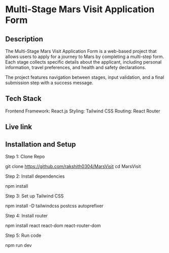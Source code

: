 # Multi-Stage Mars Visit Application Form
## Description
The Multi-Stage Mars Visit Application Form is a web-based project that allows users to apply for a journey to Mars by completing a multi-step form. Each stage collects specific details about the applicant, including personal information, travel preferences, and health and safety declarations.

The project features navigation between stages, input validation, and a final submission step with a success message.

## Tech Stack
Frontend Framework: React.js
Styling: Tailwind CSS
Routing: React Router

## Live link


## Installation and Setup

Step 1: Clone Repo

git clone https://github.com/rakshith0304/MarsVisit
cd MarsVisit

Step 2: Install dependencies

npm install

Step 3: Set up Tailwind CSS

npm install -D tailwindcss postcss autoprefixer

Step 4: Install router 

npm install react react-dom react-router-dom

Step 5: Run code

npm run dev


